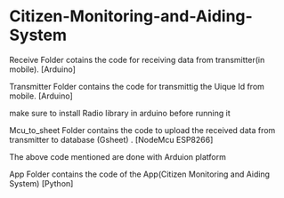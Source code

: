 # Citizen-Monitoring-and-Aiding-System
Receive Folder cotains the code for receiving data from transmitter(in mobile). [Arduino]

Transmitter Folder contains the code for transmittig the Uique Id from mobile. [Arduino]

make sure to install Radio library in arduino before running it

Mcu_to_sheet Folder contains the code to upload the received data from transmitter to database (Gsheet) . [NodeMcu ESP8266]

The above code mentioned are done with Arduion platform

App Folder contains the code of the App(Citizen Monitoring and Aiding System) [Python]
